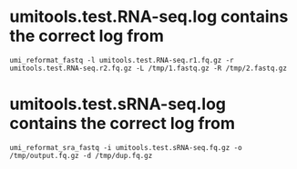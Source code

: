 
# umitools.test.RNA-seq.log contains the correct log from 

`umi_reformat_fastq -l umitools.test.RNA-seq.r1.fq.gz -r umitools.test.RNA-seq.r2.fq.gz -L /tmp/1.fastq.gz -R /tmp/2.fastq.gz`

# umitools.test.sRNA-seq.log contains the correct log from

`umi_reformat_sra_fastq -i umitools.test.sRNA-seq.fq.gz -o /tmp/output.fq.gz -d /tmp/dup.fq.gz`